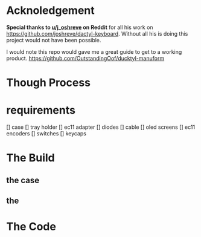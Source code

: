 # Acknoledgement
**Special thanks to [u/j_oshreve](https://www.reddit.com/user/j_oshreve/) on Reddit** for all his work on https://github.com/joshreve/dactyl-keyboard. Without all his is doing this project would not have been possible. 

I would note this repo would gave me a great guide to get to a working product. https://github.com/OutstandingOof/ducktyl-manuform

# Though Process

# requirements 
[] case
[] tray holder
[] ec11 adapter
[] diodes
[] cable
[] oled screens
[] ec11 encoders
[] switches
[] keycaps

# The Build
## the case 
## the 

# The Code
